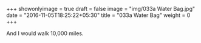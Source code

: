 +++
showonlyimage = true
draft = false
image = "img/033a Water Bag.jpg"
date = "2016-11-05T18:25:22+05:30"
title = "033a Water Bag"
weight = 0
+++

And I would walk 10,000 miles.

